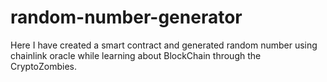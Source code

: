 # random-number-generator
Here I have created a smart contract and generated random number using chainlink oracle while learning about BlockChain through the CryptoZombies.
